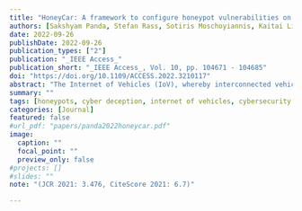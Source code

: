 ```yaml
---
title: "HoneyCar: A framework to configure honeypot vulnerabilities on the internet of vehicles"
authors: [Sakshyam Panda, Stefan Rass, Sotiris Moschoyiannis, Kaitai Liang, George Loukas, Emmanouil Panaousis]
date: 2022-09-26
publishDate: 2022-09-26
publication_types: ["2"]
publication: "_IEEE Access_"
publication_short: "_IEEE Access_, Vol. 10, pp. 104671 - 104685"
doi: "https://doi.org/10.1109/ACCESS.2022.3210117"
abstract: "The Internet of Vehicles (IoV), whereby interconnected vehicles that communicate with each other and with road infrastructure on a common network, has promising socio-economic benefits but also poses new cyber-physical threats. To protect these entities and learn about adversaries, data on attackers can be realistically gathered using decoy systems like honeypots. Admittedly, honeypots introduces a trade-off between the level of honeypot-attacker interactions and incurred overheads and costs for implementing and monitoring these systems. Deception through honeypots can be achieved by strategically configuring the honeypots to represent components of the IoV to engage attackers and collect cyber threat intelligence. Here, we present HoneyCar, a novel decision support framework for honeypot deception in IoV. HoneyCar benefits from the repository of known vulnerabilities of the autonomous and connected vehicles found in the Common Vulnerabilities and Exposure (CVE) database to compute optimal honeypot configuration strategies. The adversarial interaction is modelled as a repeated imperfect-information zero-sum game where the IoV network administrator strategically chooses a set of vulnerabilities to offer in a honeypot and a strategic attacker chooses a vulnerability to exploit under uncertainty. Our investigation examines two different versions of the game, with and without the re-configuration cost, to empower the network administrator to determine optimal honeypot investment strategies given a budget. We show the feasibility of this approach in a case study that consists of the vulnerabilities in autonomous and connected vehicles gathered from the CVE database and data extracted from the Common Vulnerability Scoring System (CVSS)."
summary: ""
tags: [honeypots, cyber deception, internet of vehicles, cybersecurity investment, game theory, optimisation]
categories: [Journal]
featured: false
#url_pdf: "papers/panda2022honeycar.pdf"
image:
  caption: ""
  focal_point: ""
  preview_only: false
#projects: []
#slides: ""
note: "(JCR 2021: 3.476, CiteScore 2021: 6.7)"

---
```

